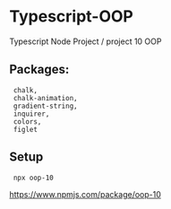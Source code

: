 # Typescript-OOP
Typescript Node Project / project 10 OOP


## Packages:
```
 chalk,
 chalk-animation,
 gradient-string,
 inquirer,
 colors,
 figlet
```

 ## Setup
```
 npx oop-10
```
https://www.npmjs.com/package/oop-10
